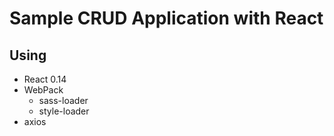 # Sample CRUD Application with React

## Using
- React 0.14
- WebPack
  - sass-loader
  - style-loader
- axios
